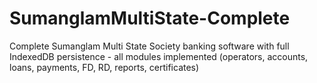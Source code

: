 # SumanglamMultiState-Complete
Complete Sumanglam Multi State Society banking software with full IndexedDB persistence - all modules implemented (operators, accounts, loans, payments, FD, RD, reports, certificates)
